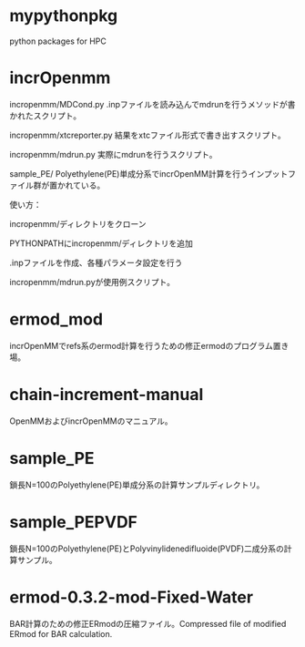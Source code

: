 # mypythonpkg
python packages for HPC

# incrOpenmm
incropenmm/MDCond.py
.inpファイルを読み込んでmdrunを行うメソッドが書かれたスクリプト。

incropenmm/xtcreporter.py
結果をxtcファイル形式で書き出すスクリプト。

incropenmm/mdrun.py
実際にmdrunを行うスクリプト。

sample_PE/
Polyethylene(PE)単成分系でincrOpenMM計算を行うインプットファイル群が置かれている。

使い方：

incropenmm/ディレクトリをクローン

PYTHONPATHにincropenmm/ディレクトリを追加

.inpファイルを作成、各種パラメータ設定を行う

incropenmm/mdrun.pyが使用例スクリプト。

# ermod_mod
incrOpenMMでrefs系のermod計算を行うための修正ermodのプログラム置き場。

# chain-increment-manual
OpenMMおよびincrOpenMMのマニュアル。

# sample_PE
鎖長N=100のPolyethylene(PE)単成分系の計算サンプルディレクトリ。

# sample_PEPVDF
鎖長N=100のPolyethylene(PE)とPolyvinylidenedifluoide(PVDF)二成分系の計算サンプル。

# ermod-0.3.2-mod-Fixed-Water
BAR計算のための修正ERmodの圧縮ファイル。Compressed file of modified ERmod for BAR calculation.
